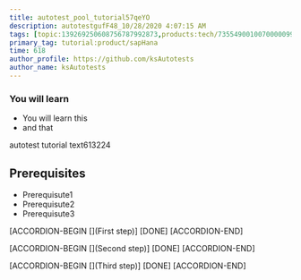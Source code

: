 ```yaml
---
title: autotest_pool_tutorial57qeYO
description: autotestgufF48_10/28/2020 4:07:15 AM
tags: [topic:139269250608756787992873,products:tech/73554900100700000996,tutorial:experience/advanced]
primary_tag: tutorial:product/sapHana
time: 618
author_profile: https://github.com/ksAutotests
author_name: ksAutotests
---
```

### You will learn
- You will learn this
- and that

autotest tutorial text613224

## Prerequisites
- Prerequisute1
- Prerequisute2
- Prerequisute3

[ACCORDION-BEGIN [](First step)]
[DONE]
[ACCORDION-END]

[ACCORDION-BEGIN [](Second step)]
[DONE]
[ACCORDION-END]

[ACCORDION-BEGIN [](Third step)]
[DONE]
[ACCORDION-END]


